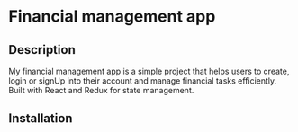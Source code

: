 # Financial management app
    


## Description 
My financial management app is a simple project that helps users to create, login or signUp into their account and  manage financial tasks efficiently. Built with React and Redux for state management.
   
 ## Installation
